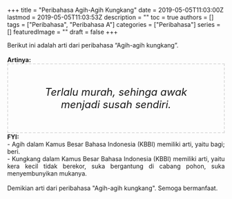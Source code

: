 +++
title = "Peribahasa Agih-Agih Kungkang"
date = 2019-05-05T11:03:00Z
lastmod = 2019-05-05T11:03:53Z
description = ""
toc = true
authors = []
tags = ["Peribahasa", "Peribahasa A"]
categories = ["Peribahasa"]
series = []
featuredImage = ""
draft = false
+++

<div dir="ltr" style="text-align: left;" trbidi="on"><div style="text-align: justify;">Berikut ini adalah arti dari peribahasa “Agih-agih kungkang”.</div><br /><div style="text-align: justify;"><b>Artinya:</b></div><div style="border: 2px dashed #ddd; font-size: 24px; height: auto; margin: 0 auto; padding: 50px; text-align: center; width: auto;"><i>Terlalu murah, sehinga awak menjadi susah sendiri.</i></div><div style="text-align: justify;"><b>FYI:</b><br />- Agih dalam Kamus Besar Bahasa Indonesia (KBBI) memiliki arti, yaitu bagi; beri.<br />- Kungkang dalam Kamus Besar Bahasa Indonesia (KBBI) memiliki arti, yaitu kera kecil tidak berekor, suka bergantung di cabang pohon, suka menyembunyikan mukanya.<br /><br /></div><div style="text-align: justify;">Demikian arti dari peribahasa "Agih-agih kungkang". Semoga bermanfaat.</div></div>
